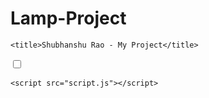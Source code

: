 # Lamp-Project
<!DOCTYPE html>
<html lang="en">
  <head>
    <meta charset="UTF-8" />
    <meta http-equiv="X-UA-Compatible" content="IE=edge" />
    <meta name="viewport" content="width=device-width, initial-scale=1.0" />
    <link rel="stylesheet" href="style.css">
    <link rel="stylesheet" href="https://cdnjs.cloudflare.com/ajax/libs/font-awesome/4.7.0/css/font-awesome.min.css"> 

    <title>Shubhanshu Rao - My Project</title>
  </head>

  <body>
          <span class="wire"></span>
          <div class="cover"></div>       
          <div class="bulb"></div>       
          <div class="cover2"></div>    
          <div id="light"></div>
          <input type="checkbox" id="check" onclick="showhide()"> 
          
          
    <script src="script.js"></script>


  </body>
</html>
